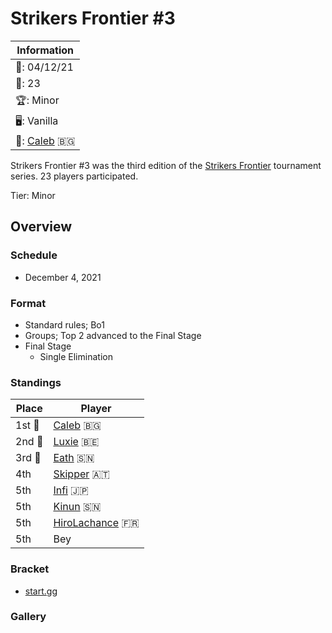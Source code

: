 # Strikers Frontier #3

|Information|
|-|
|:calendar:: 04/12/21|
|:busts_in_silhouette:: 23|
|:trophy:: Minor|
|:desktop_computer:: Vanilla|
|:1st_place_medal:: [Caleb](../../players/bulgarian/caleb.md) :bulgaria:|

Strikers Frontier #3 was the third edition of the [Strikers Frontier](sfmain.md) tournament series.
23 players participated.

Tier: Minor

## Overview

### Schedule

- December 4, 2021

### Format

- Standard rules; Bo1
- Groups; Top 2 advanced to the Final Stage
- Final Stage
  - Single Elimination

### Standings

|Place|Player|
|-|-|
|1st :1st_place_medal:|[Caleb](../../players/bulgarian/caleb.md) :bulgaria:|
|2nd :2nd_place_medal:|[Luxie](../../players/belgian/luxie.md) :belgium:|
|3rd :3rd_place_medal:|[Eath](../../players/senegalese/eath.md) :senegal:|
|4th|[Skipper](../../players/austrian/skipper.md) :austria:|
|5th|[Infi](../../players/japanese/infi.md) :jp:|
|5th|[Kinun](../../players/senegalese/kinun.md) :senegal:|
|5th|[HiroLachance](../../players/french/vivi.md) :fr:|
|5th|Bey|

### Bracket
- [start.gg](https://www.start.gg/tournament/strikers-frontier-3/details)		

### Gallery
